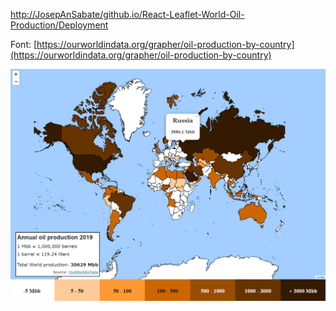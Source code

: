 [http://JosepAnSabate/github.io/React-Leaflet-World-Oil-Production/Deployment](http://JosepAnSabate/github.io/React-Leaflet-World-Oil-Production/Deployment)


Font: 
[https://ourworldindata.org/grapher/oil-production-by-country](https://ourworldindata.org/grapher/oil-production-by-country)

<p align="center">
<img   src="./img/mostra.PNG">
</p>